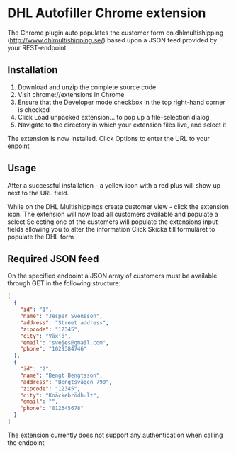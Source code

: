 # DHL Autofiller Chrome extension

The Chrome plugin auto populates the customer form on dhlmultishipping (http://www.dhlmultishipping.se/) based upon a JSON feed provided by your REST-endpoint.

## Installation

1. Download and unzip the complete source code
2. Visit chrome://extensions in Chrome
3. Ensure that the Developer mode checkbox in the top right-hand corner is checked
4. Click Load unpacked extension… to pop up a file-selection dialog
5. Navigate to the directory in which your extension files live, and select it

The extension is now installed. Click Options to enter the URL to your enpoint

## Usage

After a successful installation - a yellow icon with a red plus will show up next to the URL field.

While on the DHL Multishippings create customer view - click the extension icon.
The extension will now load all customers available and populate a select
Selecting one of the customers will populate the extensions input fields allowing you to alter the information
Click Skicka till formuläret to populate the DHL form

## Required JSON feed

On the specified endpoint a JSON array of customers must be available through GET in the following structure:
```json
[
  {
    "id": "1",
    "name": "Jesper Svensson",
    "address": "Street address",
    "zipcode": "12345",
    "city": "Växjö",
    "email": "svejes@gmail.com",
    "phone": "1029384746"
  },
  {
    "id": "2",
    "name": "Bengt Bengtsson",
    "address": "Bengtsvägen 790",
    "zipcode": "12345",
    "city": "Knäckebrödhult",
    "email": "",
    "phone": "012345678"
  }
]
```
The extension currently does not support any authentication when calling the endpoint

